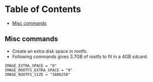 # Table of Contents
- [Misc commands](#misc)

<a name="misc"></a>
## Misc commands
- Create an extra disk space in rootfs. 
- Following commands gives 3.7GB of rootfs to fit in a 4GB sdcard. 
```
IMAGE_EXTRA_SPACE = "0"
IMAGE_ROOTFS_EXTRA_SPACE = "0"
IMAGE_ROOTFS_SIZE = "3806250"
```